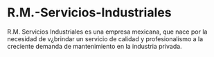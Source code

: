 # R.M.-Servicios-Industriales
R.M. Servicios Industriales es una empresa mexicana, que nace por la necesidad de v¿brindar un servicio de calidad y profesionalismo a la creciente demanda de mantenimiento en la industria privada.

